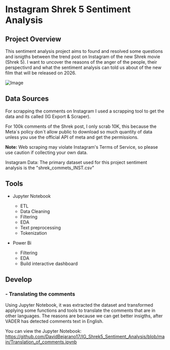 # Instagram Shrek 5 Sentiment Analysis

## Project Overview

This sentiment analysis project aims to found and resolved some questions and isnigths between the trend post on Instagram of the new Shrek movie (Shrek 5). I want to uncover the reasons of the anger of the people, their perspectivrd and what the sentiment analysis can told us about of the new film that will be released on 2026.

![Image](https://github.com/user-attachments/assets/37a8bf80-22f6-4d0a-b8e9-b0ba9dd43d85)

## Data Sources

For scrapping the comments on Instagram I used a scrapping tool to get the data and its called (IG Export & Scraper).

For 100k comments of the Shrek post, I only scrab 10K, this because the Meta´s policy don´t allow public to download so much quantity of data unless you use the official API of meta and get the permissions.

**Note:** Web scraping may violate Instagram's Terms of Service, so please use caution if collecting your own data.

Instagram Data: The primary dataset used for this project sentiment analysis is the "shrek_commets_INST.csv" 

## Tools 

- Jupyter Notebook
  - ETL
  - Data Cleaning
  - Filtering
  - EDA
  - Text preprocessing
  - Tokenization

    
- Power Bi
  - Filtering
  - EDA
  - Build interactive dashboard

## Develop

### - Translating the comments

Using Jupyter Notebook, it was extracted the dataset and transformed applying some functions and tools to translate the comments that are in other languages. The reasons are because we can get better insigths, after VADER has detected comments text in English.

You can view the Jupyter Notebook: https://github.com/DavidBejarano17/IG_Shrek5_Sentiment_Analysis/blob/main/Translation_of_comments.ipynb











  

